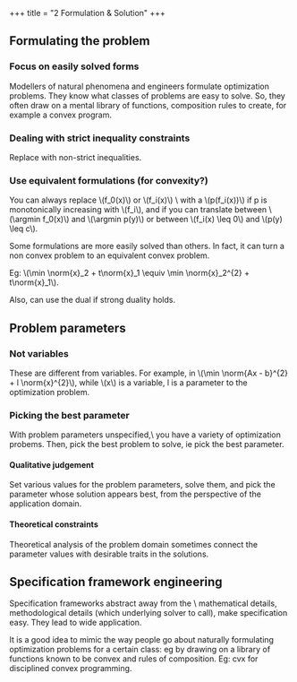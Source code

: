 +++
title = "2 Formulation & Solution"
+++

## Formulating the problem
### Focus on easily solved forms
Modellers of natural phenomena and engineers formulate optimization problems. They know what classes of problems are easy to solve. So, they often draw on a mental library of functions, composition rules to create, for example a convex program.

### Dealing with strict inequality constraints
Replace with non-strict inequalities.

### Use equivalent formulations (for convexity?)
You can always replace \\(f_0(x)\\) or \\(f_i(x)\\) \\
with a \\(p(f_i(x))\\) if p is monotonically increasing with \\(f_i\\), and if you can translate between \\(\argmin f_0(x)\\) and \\(\argmin p(y)\\) or between \\(f_i(x) \leq 0\\) and \\(p(y) \leq c\\).

Some formulations are more easily solved than others. In fact, it can turn a non convex problem to an equivalent convex problem.

Eg: \\(\min \norm{x}_2 + t\norm{x}_1 \equiv \min \norm{x}_2^{2} + t\norm{x}_1\\).

Also, can use the dual if strong duality holds.

## Problem parameters
### Not variables
These are different from variables. For example, in \\(\min \norm{Ax - b}^{2} + l \norm{x}^{2}\\), while \\(x\\) is a variable, l is a parameter to the optimization problem.

### Picking the best parameter
With problem parameters unspecified,\\
 you have a variety of optimization probems. Then, pick the best problem to solve, ie pick the best parameter.

#### Qualitative judgement
Set various values for the problem parameters, solve them, and pick the parameter whose solution appears best, from the perspective of the application domain.

#### Theoretical constraints
Theoretical analysis of the problem domain sometimes connect the parameter values with desirable traits in the solutions.

## Specification framework engineering
Specification frameworks abstract away from the \\
mathematical details, methodological details (which underlying solver to call), make specification easy. They lead to wide application.

It is a good idea to mimic the way people go about naturally formulating optimization problems for a certain class: eg by drawing on a library of functions known to be convex and rules of composition. Eg: cvx for disciplined convex programming.


